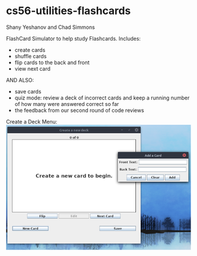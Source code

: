 # cs56-utilities-flashcards

Shany Yeshanov and Chad Simmons


FlashCard Simulator to help study Flashcards. Includes:
- create cards
- shuffle cards 
- flip cards to the back and front
- view next card

AND ALSO:
- save cards
- quiz mode: review a deck of incorrect cards and keep a running number of how many were answered correct so far
- the feedback from our second round of code reviews

Create a Deck Menu:
![Menu Screenshot](images/flashcard_GUI.png "Create a Deck Menu screenshot")
